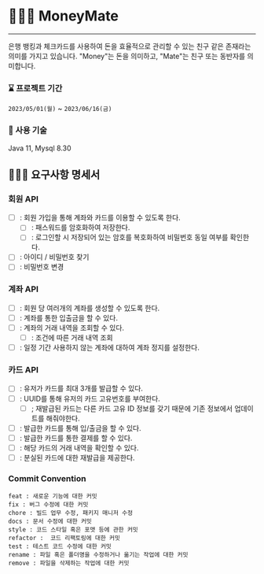 # 🧑🏻‍💻 MoneyMate

---

은행 뱅킹과 체크카드를 사용하여 돈을 효율적으로 관리할 수 있는 친구 같은 존재라는 의미를 가지고 있습니다. 
"Money"는 돈을 의미하고, "Mate"는 친구 또는 동반자를 의미합니다.

### ⌛️ 프로젝트 기간

`2023/05/01(월)` ~ `2023/06/16(금)`

### 🔧 사용 기술
Java 11, Mysql 8.30


## 🧑🏻‍💻 요구사항 명세서

### 회원 API
  - [ ] : 회원 가입을 통해 계좌와 카드를 이용할 수 있도록 한다.
    - [ ] : 패스워드를 암호화하여 저장한다.
    - [ ] : 로그인할 시 저장되어 있는 암호를 복호화하여  비밀번호 동일 여부를 확인한다.
  - [ ] : 아이디 / 비밀번호 찾기
  - [ ] : 비밀번호 변경
  
### 계좌 API
- [ ] : 회원 당 여러개의 계좌를 생성할 수 있도록 한다.
- [ ] : 계좌를 통한 입출금을 할 수 있다.
- [ ] : 계좌의 거래 내역을 조회할 수 있다.
  -  [ ] : 조건에 따른 거래 내역 조회
- [ ] : 일정 기간 사용하지 않는 계좌에 대하여 계좌 정지를 설정한다.

### 카드 API 
- [ ] : 유저가 카드를 최대 3개를 발급할 수 있다.
- [ ] : UUID를 통해 유저의 카드 고유번호를 부여한다.
  - [ ] ; 재발급된 카드는 다른 카드 고유 ID 정보를 갖기 때문에 기존 정보에서 업데이트를 해줘야한다.
- [ ] : 발급한 카드를 통해 입/출금을 할 수 있다.
- [ ] : 발급한 카드를 통한 결제를 할 수 있다.
- [ ] : 해당 카드의 거래 내역을 확인할 수 있다.
- [ ] : 분실된 카드에 대한 재발급을 제공한다.

### Commit Convention

```
feat : 새로운 기능에 대한 커밋
fix : 버그 수정에 대한 커밋
chore : 빌드 업무 수정, 패키지 매니저 수정
docs : 문서 수정에 대한 커밋
style : 코드 스타일 혹은 포맷 등에 관한 커밋
refactor :  코드 리팩토링에 대한 커밋
test : 테스트 코드 수정에 대한 커밋
rename : 파일 혹은 폴더명을 수정하거나 옮기는 작업에 대한 커밋
remove : 파일을 삭제하는 작업에 대한 커밋
```